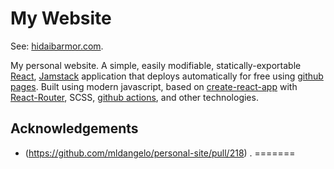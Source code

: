 
# My Website

See: [hidaibarmor.com](https://hidaibarmor.com).

My personal website. A simple, easily modifiable, statically-exportable [React](https://reactjs.org/), [Jamstack](https://jamstack.org/) application that deploys automatically for free using [github pages](https://pages.github.com/). Built using modern javascript, based on [create-react-app](https://github.com/facebook/create-react-app) with [React-Router](https://reactrouter.com/), SCSS, [github actions](https://github.com/features/actions), and other technologies.

## Acknowledgements
* (https://github.com/mldangelo/personal-site/pull/218) .
=======
